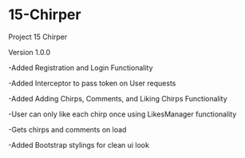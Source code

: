 # 15-Chirper
Project 15 Chirper


Version 1.0.0

-Added Registration and Login Functionality

-Added Interceptor to pass token on User requests

-Added Adding Chirps, Comments, and Liking Chirps Functionality

-User can only like each chirp once using LikesManager functionality

-Gets chirps and comments on load

-Added Bootstrap stylings for clean ui look